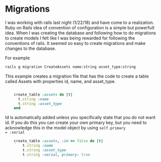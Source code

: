 # Migrations
I was working with rails last night (1/22/18) and have come to a realization. Ruby on Rails idea of convention of configuration is a simple but powerfult idea. When I was creating the database and following how to do migrations to create models I felt like I was being rewarded for following the conventions of rails. It seemed so easy to create migrations and make changes to the database.

For example
```bash
rails g migration CreateAssets name:string asset_type:string
```
This example creates a migration file that has the code to create a table called Assets with properties id, name, and asset_type. 

```ruby

    create_table :assets do |t|
      t.string :name
      t.string :asset_type
    end
```

Id is automatically added unless you specifically state that you do not want id. If you do this you can create your own primary key, but you need to acknowledge this in the model object by using <code>self.primary = :serial</code>
```ruby
    create_table :assets, :id => false do |t|
        t.string :name
        t.string :asset_type
        t.string :serial, primary: true
```
